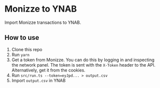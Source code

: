 # Monizze to YNAB

Import Monizze transactions to YNAB.

## How to use

1. Clone this repo
1. Run `yarn`
1. Get a token from Monizze. You can do this by logging in and inspecting the network panel. The token is sent with the `X-Token` header to the API. Alternatively, get it from the cookies.
1. Run `src/run.ts --token=eyJpd... > output.csv`
1. Import `output.csv` in YNAB
